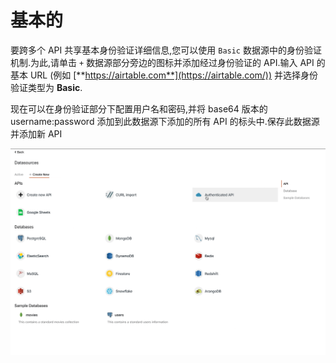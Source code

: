 # 基本的

要跨多个 API 共享基本身份验证详细信息,您可以使用 `Basic` 数据源中的身份验证机制.为此,请单击 `+` 数据源部分旁边的图标并添加经过身份验证的 API.输入 API 的基本 URL (例如 [**https://airtable.com**](https://airtable.com/)) 并选择身份验证类型为 **Basic**.

现在可以在身份验证部分下配置用户名和密码,并将 base64 版本的 username:password 添加到此数据源下添加的所有 API 的标头中.保存此数据源并添加新 API

![](../../.gitbook/assets/基本的-图1.gif)
